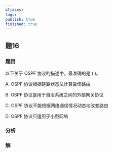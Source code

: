 ```yaml
---
aliases: 
tags: 
publish: true
finished: true
---
```

## 题16
### 题目
以下关于 OSPF 协议的描述中，最准确的是 ( )。

A. OSPF 协议根据链路状态法计算最佳路由

B. OSPF 协议是用于自治系统之间的外部网关协议

C. OSPF 协议不能根据网络通信情况动态地改变路由

D. OSPF 协议只适用于小型网络
### 分析

### 解
